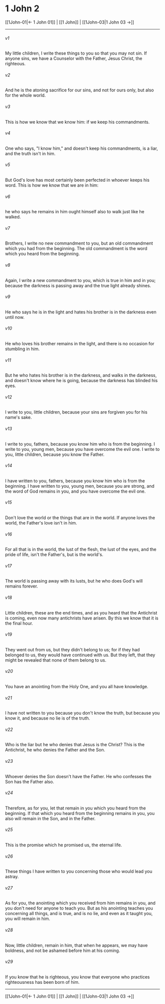 # 1 John 2

[[1John-01|← 1 John 01]] | [[1 John]] | [[1John-03|1 John 03 →]]
***



###### v1 
My little children, I write these things to you so that you may not sin. If anyone sins, we have a Counselor with the Father, Jesus Christ, the righteous. 

###### v2 
And he is the atoning sacrifice for our sins, and not for ours only, but also for the whole world. 

###### v3 
This is how we know that we know him: if we keep his commandments. 

###### v4 
One who says, "I know him," and doesn't keep his commandments, is a liar, and the truth isn't in him. 

###### v5 
But God's love has most certainly been perfected in whoever keeps his word. This is how we know that we are in him: 

###### v6 
he who says he remains in him ought himself also to walk just like he walked. 

###### v7 
Brothers, I write no new commandment to you, but an old commandment which you had from the beginning. The old commandment is the word which you heard from the beginning. 

###### v8 
Again, I write a new commandment to you, which is true in him and in you; because the darkness is passing away and the true light already shines. 

###### v9 
He who says he is in the light and hates his brother is in the darkness even until now. 

###### v10 
He who loves his brother remains in the light, and there is no occasion for stumbling in him. 

###### v11 
But he who hates his brother is in the darkness, and walks in the darkness, and doesn't know where he is going, because the darkness has blinded his eyes. 

###### v12 
I write to you, little children, because your sins are forgiven you for his name's sake. 

###### v13 
I write to you, fathers, because you know him who is from the beginning. I write to you, young men, because you have overcome the evil one. I write to you, little children, because you know the Father. 

###### v14 
I have written to you, fathers, because you know him who is from the beginning. I have written to you, young men, because you are strong, and the word of God remains in you, and you have overcome the evil one. 

###### v15 
Don't love the world or the things that are in the world. If anyone loves the world, the Father's love isn't in him. 

###### v16 
For all that is in the world, the lust of the flesh, the lust of the eyes, and the pride of life, isn't the Father's, but is the world's. 

###### v17 
The world is passing away with its lusts, but he who does God's will remains forever. 

###### v18 
Little children, these are the end times, and as you heard that the Antichrist is coming, even now many antichrists have arisen. By this we know that it is the final hour. 

###### v19 
They went out from us, but they didn't belong to us; for if they had belonged to us, they would have continued with us. But they left, that they might be revealed that none of them belong to us. 

###### v20 
You have an anointing from the Holy One, and you all have knowledge. 

###### v21 
I have not written to you because you don't know the truth, but because you know it, and because no lie is of the truth. 

###### v22 
Who is the liar but he who denies that Jesus is the Christ? This is the Antichrist, he who denies the Father and the Son. 

###### v23 
Whoever denies the Son doesn't have the Father. He who confesses the Son has the Father also. 

###### v24 
Therefore, as for you, let that remain in you which you heard from the beginning. If that which you heard from the beginning remains in you, you also will remain in the Son, and in the Father. 

###### v25 
This is the promise which he promised us, the eternal life. 

###### v26 
These things I have written to you concerning those who would lead you astray. 

###### v27 
As for you, the anointing which you received from him remains in you, and you don't need for anyone to teach you. But as his anointing teaches you concerning all things, and is true, and is no lie, and even as it taught you, you will remain in him. 

###### v28 
Now, little children, remain in him, that when he appears, we may have boldness, and not be ashamed before him at his coming. 

###### v29 
If you know that he is righteous, you know that everyone who practices righteousness has been born of him.

***
[[1John-01|← 1 John 01]] | [[1 John]] | [[1John-03|1 John 03 →]]
